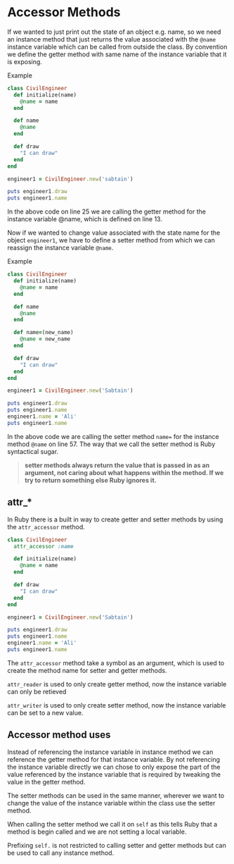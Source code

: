 # Accessor Methods

If we wanted to just print out the state of an object e.g. name, so we need an instance method that just returns the value associated with the `@name` instance variable which can be called from outside the class. By convention we define the getter method with same name of the instance variable that it is exposing.

Example

```ruby
class CivilEngineer
  def initialize(name)
    @name = name
  end

  def name
    @name
  end

  def draw
    "I can draw"
  end
end

engineer1 = CivilEngineer.new('sabtain')

puts engineer1.draw
puts engineer1.name
```

In the above code on line 25 we are calling the getter method for the instance variable @name, which is defined on line 13.

Now if we wanted to change value associated with the state name for the object `engineer1`, we have to define a setter method from which we can reassign the instance variable `@name`.

Example

```ruby
class CivilEngineer
  def initialize(name)
    @name = name
  end

  def name
    @name
  end

  def name=(new_name)
    @name = new_name
  end

  def draw
    "I can draw"
  end
end

engineer1 = CivilEngineer.new('Sabtain')

puts engineer1.draw
puts engineer1.name
engineer1.name = 'Ali'
puts engineer1.name
```

In the above code we are calling the setter method `name=` for the instance method `@name` on line 57.
The way that we call the setter method is Ruby syntactical sugar.

> **setter methods always return the value that is passed in as an argument, not caring about what happens within the method. If we try to return something else Ruby ignores it.**

## attr_*

In Ruby there is a built in way to create getter and setter methods by using the `attr_accessor` method.

```ruby
class CivilEngineer
  attr_accessor :name

  def initialize(name)
    @name = name
  end

  def draw
    "I can draw"
  end
end

engineer1 = CivilEngineer.new('Sabtain')

puts engineer1.draw
puts engineer1.name
engineer1.name = 'Ali'
puts engineer1.name
```
The `attr_accessor` method take a symbol as an argument, which is used to create the method name for setter and getter methods.

`attr_reader` is used to only create getter method, now the instance variable can only be retieved

`attr_writer` is used to only create setter method, now the instance variable can be set to a new value.

## Accessor method uses

Instead of referencing the instance variable in instance method we can reference the getter method for that instance variable. By not referencing the instance variable directly we can chose to only expose the part of the value referenced by the instance variable that is required by tweaking the value in the getter method.

The setter methods can be used in the same manner, wherever we want to change the value of the instance variable within the class use the setter method.

When calling the setter method we call it on `self` as this tells Ruby that a method is begin called and we are not setting a local variable.

Prefixing `self.` is not restricted to calling setter and getter methods but can be used to call any instance method.
